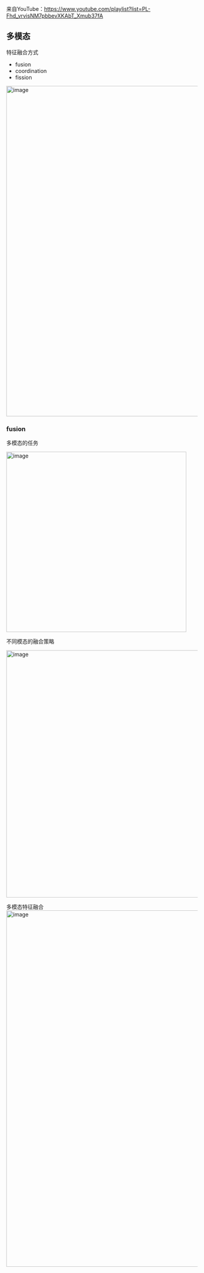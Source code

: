 来自YouTube：https://www.youtube.com/playlist?list=PL-Fhd_vrvisNM7pbbevXKAbT_Xmub37fA
## 多模态
特征融合方式
- fusion
- coordination
- fission
<img width="869" alt="image" src="https://github.com/zhangjunmengyang/myRec/assets/49865968/88f62374-3148-4529-a0a5-e1fa1935f168">

### fusion

多模态的任务

<img width="474" alt="image" src="https://github.com/zhangjunmengyang/myRec/assets/49865968/e74d8c97-edfc-42dd-89f2-74da6e17a30d">

不同模态的融合策略

<img width="650" alt="image" src="https://github.com/zhangjunmengyang/myRec/assets/49865968/95f49578-793a-4f40-ab8e-646cc2382c0f">

多模态特征融合
<img width="937" alt="image" src="https://github.com/zhangjunmengyang/myRec/assets/49865968/b19c4151-483a-4a79-b24f-51b89a398146">
